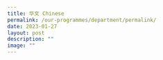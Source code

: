 ```yaml
---
title: 华文 Chinese
permalink: /our-programmes/department/permalink/
date: 2023-01-27
layout: post
description: ""
image: ""
---
```

